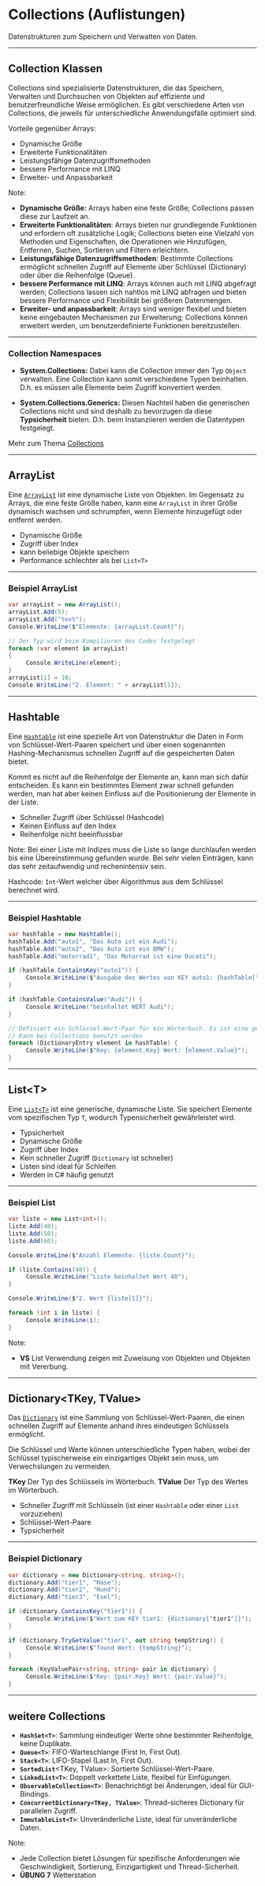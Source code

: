 # Collections (Auflistungen)

Datenstrukturen zum Speichern und Verwalten von Daten.

---

<!-- .slide: class="left" -->
## Collection Klassen

Collections sind spezialisierte Datenstrukturen, die das Speichern, Verwalten und Durchsuchen von Objekten auf effiziente und benutzerfreundliche Weise ermöglichen. Es gibt verschiedene Arten von Collections, die jeweils für unterschiedliche Anwendungsfälle optimiert sind.

Vorteile gegenüber Arrays:

* Dynamische Größe
* Erweiterte Funktionalitäten
* Leistungsfähige Datenzugriffsmethoden
* bessere Performance mit LINQ
* Erweiter- und Anpassbarkeit

Note:
* **Dynamische Größe:** Arrays haben eine feste Größe; Collections passen diese zur Laufzeit an.
* **Erweiterte Funktionalitäten**: Arrays bieten nur grundlegende Funktionen und erfordern oft zusätzliche Logik; Collections bieten eine Vielzahl von Methoden und Eigenschaften, die Operationen wie Hinzufügen, Entfernen, Suchen, Sortieren und Filtern erleichtern.
* **Leistungsfähige Datenzugriffsmethoden**: Bestimmte Collections ermöglicht schnellen Zugriff auf Elemente über Schlüssel (Dictionary) oder über die Reihenfolge (Queue).
* **bessere Performance mit LINQ**: Arrays können auch mit LINQ abgefragt werden; Collections lassen sich nahtlos mit LINQ abfragen und bieten bessere Performance und Flexibilität bei größeren Datenmengen.
* **Erweiter- und anpassbarkeit**: Arrays sind weniger flexibel und bieten keine eingebauten Mechanismen zur Erweiterung; Collections können erweitert werden, um benutzerdefinierte Funktionen bereitzustellen.

---

<!-- .slide: class="left" -->
### Collection Namespaces

* **System.Collections:** Dabei kann die Collection immer den Typ `Object` verwalten. Eine Collection kann somit verschiedene Typen beinhalten. D.h. es müssen alle Elemente beim Zugriff konvertiert werden.

* **System.Collections.Generics:** Diesen Nachteil haben die generischen Collections nicht und sind deshalb zu bevorzugen da diese **Typsicherheit** bieten. D.h. beim Instanziieren werden die Datentypen festgelegt.

Mehr zum Thema [Collections](https://docs.microsoft.com/de-de/dotnet/csharp/programming-guide/concepts/collections)

---

<!-- .slide: class="left" -->
## ArrayList

Eine [`ArrayList`](https://docs.microsoft.com/de-de/dotnet/api/system.collections.arraylist?view=net-6.0) ist eine dynamische Liste von Objekten. Im Gegensatz zu Arrays, die eine feste Größe haben, kann eine `ArrayList` in ihrer Größe dynamisch wachsen und schrumpfen, wenn Elemente hinzugefügt oder entfernt werden.

* Dynamische Größe
* Zugriff über Index
* kann beliebige Objekte speichern
* Performance schlechter als bei `List<T>`

---

<!-- .slide: class="left" -->
### Beispiel ArrayList

```csharp []
var arrayList = new ArrayList();
arrayList.Add(5);
arrayList.Add("text");
Console.WriteLine($"Elemente: {arrayList.Count}");

// Der Typ wird beim Kompilieren des Codes festgelegt
foreach (var element in arrayList) 
{
     Console.WriteLine(element);
}
arrayList[1] = 10;
Console.WriteLine("2. Element: " + arrayList[1]);
```

---

<!-- .slide: class="left" -->
## Hashtable

Eine [`Hashtable`](https://docs.microsoft.com/de-de/dotnet/api/system.collections.hashtable?view=net-6.0) ist eine spezielle Art von Datenstruktur die Daten in Form von Schlüssel-Wert-Paaren speichert und über einen sogenannten Hashing-Mechanismus schnellen Zugriff auf die gespeicherten Daten bietet.

Kommt es nicht auf die Reihenfolge der Elemente an, kann man sich dafür entscheiden. Es kann ein bestimmtes Element zwar schnell gefunden werden, man hat aber keinen Einfluss auf die Positionierung der Elemente in der Liste.

* Schneller Zugriff über Schlüssel (Hashcode)
* Keinen Einfluss auf den Index
* Reihenfolge nicht beeinflussbar

Note: 
Bei einer Liste mit Indizes muss die Liste so lange durchlaufen werden bis eine Übereinstimmung gefunden wurde. Bei sehr vielen Einträgen, kann das sehr zeitaufwendig und rechenintensiv sein.

Hashcode: `Int`-Wert welcher über Algorithmus aus dem Schlüssel berechnet wird.

---

<!-- .slide: class="left" -->
### Beispiel Hashtable

```csharp []
var hashTable = new Hashtable();
hashTable.Add("auto1", "Das Auto ist ein Audi");
hashTable.Add("auto2", "Das Auto ist ein BMW");
hashTable.Add("motorrad1", "Das Motorrad ist eine Ducati");

if (hashTable.ContainsKey("auto1")) {
     Console.WriteLine($"Ausgabe des Wertes von KEY auto1: {hashTable["auto1"]}");
}

if (hashTable.ContainsValue("Audi")) {
     Console.WriteLine("beinhaltet WERT Audi");
}

// Definiert ein Schlüssel-Wert-Paar für ein Wörterbuch. Es ist eine generische Struktur mit 2 Werten.
// Kann bei Collections benutzt werden
foreach (DictionaryEntry element in hashTable) {
     Console.WriteLine($"Key: {element.Key} Wert: {element.Value}");
}
```

---

<!-- .slide: class="left" -->
## List\<T>

Eine [`List<T>`](https://docs.microsoft.com/de-de/dotnet/api/system.collections.generic.list-1?view=net-6.0) ist eine generische, dynamische Liste. Sie speichert Elemente vom spezifischen Typ `T`, wodurch Typensicherheit gewährleistet wird.

* Typsicherheit
* Dynamische Größe
* Zugriff über Index
* Kein schneller Zugriff (`Dictionary` ist schneller)
* Listen sind ideal für Schleifen
* Werden in C\# häufig genutzt

---

<!-- .slide: class="left" -->
### Beispiel List

```csharp []
var liste = new List<int>();
liste.Add(40);
liste.Add(50);
liste.Add(60);

Console.WriteLine($"Anzahl Elemente: {liste.Count}");

if (liste.Contains(40)) {
     Console.WriteLine("Liste beinhaltet Wert 40");
}

Console.WriteLine($"2. Wert {liste[1]}");

foreach (int i in liste) {
     Console.WriteLine(i);
}
```

Note:
* **VS** List Verwendung zeigen mit Zuweisung von Objekten und Objekten mit Vererbung.

---

<!-- .slide: class="left" -->
## Dictionary<TKey, TValue>

Das [`Dictionary`](https://docs.microsoft.com/de-de/dotnet/api/system.collections.generic.dictionary-2?view=net-6.0) ist eine Sammlung von Schlüssel-Wert-Paaren, die einen schnellen Zugriff auf Elemente anhand ihres eindeutigen Schlüssels ermöglicht.

Die Schlüssel und Werte können unterschiedliche Typen haben, wobei der Schlüssel typischerweise ein einzigartiges Objekt sein muss, um Verwechslungen zu vermeiden.

**TKey** Der Typ des Schlüssels im Wörterbuch.
**TValue** Der Typ des Wertes im Wörterbuch.


* Schneller Zugriff mit Schlüsseln (ist einer `Hashtable` oder einer `List` vorzuziehen)
* Schlüssel-Wert-Paare
* Typsicherheit

---

<!-- .slide: class="left" -->
### Beispiel Dictionary

```csharp []
var dictionary = new Dictionary<string, string>();
dictionary.Add("tier1", "Hase");
dictionary.Add("tier2", "Hund");
dictionary.Add("tier3", "Esel");

if (dictionary.ContainsKey("tier1")) {
     Console.WriteLine($"Wert zum KEY tier1: {dictionary["tier1"]}");
}

if (dictionary.TryGetValue("tier1", out string tempString)) {
     Console.WriteLine($"found Wert: {tempString}");
}

foreach (KeyValuePair<string, string> pair in dictionary) {
     Console.WriteLine($"Key: {pair.Key} Wert: {pair.Value}");
}
```

---

<!-- .slide: class="left" -->
## weitere Collections

* **`HashSet<T>`**: Sammlung eindeutiger Werte ohne bestimmter Reihenfolge, keine Duplikate.
* **`Queue<T>`**: FIFO-Warteschlange (First In, First Out).
* **`Stack<T>`**: LIFO-Stapel (Last In, First Out).
* **`SortedList`**<TKey, TValue>: Sortierte Schlüssel-Wert-Paare.
* **`LinkedList<T>`**: Doppelt verkettete Liste, flexibel für Einfügungen.
* **`ObservableCollection<T>`**: Benachrichtigt bei Änderungen, ideal für GUI-Bindings.
* **`ConcurrentDictionary<TKey, TValue>`**: Thread-sicheres Dictionary für parallelen Zugriff.
* **`ImmutableList<T>`**: Unveränderliche Liste, ideal für unveränderliche Daten.

Note:
* Jede Collection bietet Lösungen für spezifische Anforderungen wie Geschwindigkeit, Sortierung, Einzigartigkeit und Thread-Sicherheit.
* **ÜBUNG 7** Wetterstation